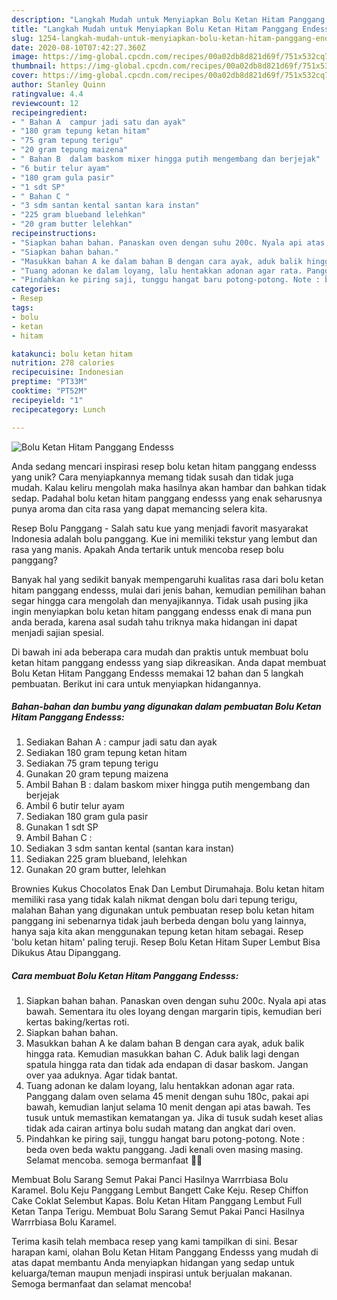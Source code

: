 ```yaml
---
description: "Langkah Mudah untuk Menyiapkan Bolu Ketan Hitam Panggang Endesss yang Sempurna"
title: "Langkah Mudah untuk Menyiapkan Bolu Ketan Hitam Panggang Endesss yang Sempurna"
slug: 1254-langkah-mudah-untuk-menyiapkan-bolu-ketan-hitam-panggang-endesss-yang-sempurna
date: 2020-08-10T07:42:27.360Z
image: https://img-global.cpcdn.com/recipes/00a02db8d821d69f/751x532cq70/bolu-ketan-hitam-panggang-endesss-foto-resep-utama.jpg
thumbnail: https://img-global.cpcdn.com/recipes/00a02db8d821d69f/751x532cq70/bolu-ketan-hitam-panggang-endesss-foto-resep-utama.jpg
cover: https://img-global.cpcdn.com/recipes/00a02db8d821d69f/751x532cq70/bolu-ketan-hitam-panggang-endesss-foto-resep-utama.jpg
author: Stanley Quinn
ratingvalue: 4.4
reviewcount: 12
recipeingredient:
- " Bahan A  campur jadi satu dan ayak"
- "180 gram tepung ketan hitam"
- "75 gram tepung terigu"
- "20 gram tepung maizena"
- " Bahan B  dalam baskom mixer hingga putih mengembang dan berjejak"
- "6 butir telur ayam"
- "180 gram gula pasir"
- "1 sdt SP"
- " Bahan C "
- "3 sdm santan kental santan kara instan"
- "225 gram blueband lelehkan"
- "20 gram butter lelehkan"
recipeinstructions:
- "Siapkan bahan bahan. Panaskan oven dengan suhu 200c. Nyala api atas bawah. Sementara itu oles loyang dengan margarin tipis, kemudian beri kertas baking/kertas roti."
- "Siapkan bahan bahan."
- "Masukkan bahan A ke dalam bahan B dengan cara ayak, aduk balik hingga rata. Kemudian masukkan bahan C. Aduk balik lagi dengan spatula hingga rata dan tidak ada endapan di dasar baskom. Jangan over yaa aduknya. Agar tidak bantat."
- "Tuang adonan ke dalam loyang, lalu hentakkan adonan agar rata. Panggang dalam oven selama 45 menit dengan suhu 180c, pakai api bawah, kemudian lanjut selama 10 menit dengan api atas bawah. Tes tusuk untuk memastikan kematangan ya. Jika di tusuk sudah keset alias tidak ada cairan artinya bolu sudah matang dan angkat dari oven."
- "Pindahkan ke piring saji, tunggu hangat baru potong-potong. Note : beda oven beda waktu panggang. Jadi kenali oven masing masing. Selamat mencoba. semoga bermanfaat 🥰🥰"
categories:
- Resep
tags:
- bolu
- ketan
- hitam

katakunci: bolu ketan hitam 
nutrition: 278 calories
recipecuisine: Indonesian
preptime: "PT33M"
cooktime: "PT52M"
recipeyield: "1"
recipecategory: Lunch

---
```



![Bolu Ketan Hitam Panggang Endesss](https://img-global.cpcdn.com/recipes/00a02db8d821d69f/751x532cq70/bolu-ketan-hitam-panggang-endesss-foto-resep-utama.jpg)

Anda sedang mencari inspirasi resep bolu ketan hitam panggang endesss yang unik? Cara menyiapkannya memang tidak susah dan tidak juga mudah. Kalau keliru mengolah maka hasilnya akan hambar dan bahkan tidak sedap. Padahal bolu ketan hitam panggang endesss yang enak seharusnya punya aroma dan cita rasa yang dapat memancing selera kita.

Resep Bolu Panggang - Salah satu kue yang menjadi favorit masyarakat Indonesia adalah bolu panggang. Kue ini memiliki tekstur yang lembut dan rasa yang manis. Apakah Anda tertarik untuk mencoba resep bolu panggang?

Banyak hal yang sedikit banyak mempengaruhi kualitas rasa dari bolu ketan hitam panggang endesss, mulai dari jenis bahan, kemudian pemilihan bahan segar hingga cara mengolah dan menyajikannya. Tidak usah pusing jika ingin menyiapkan bolu ketan hitam panggang endesss enak di mana pun anda berada, karena asal sudah tahu triknya maka hidangan ini dapat menjadi sajian spesial.


Di bawah ini ada beberapa cara mudah dan praktis untuk membuat bolu ketan hitam panggang endesss yang siap dikreasikan. Anda dapat membuat Bolu Ketan Hitam Panggang Endesss memakai 12 bahan dan 5 langkah pembuatan. Berikut ini cara untuk menyiapkan hidangannya.

<!--inarticleads1-->

##### Bahan-bahan dan bumbu yang digunakan dalam pembuatan Bolu Ketan Hitam Panggang Endesss:

1. Sediakan  Bahan A : campur jadi satu dan ayak
1. Sediakan 180 gram tepung ketan hitam
1. Sediakan 75 gram tepung terigu
1. Gunakan 20 gram tepung maizena
1. Ambil  Bahan B : dalam baskom mixer hingga putih mengembang dan berjejak
1. Ambil 6 butir telur ayam
1. Sediakan 180 gram gula pasir
1. Gunakan 1 sdt SP
1. Ambil  Bahan C :
1. Sediakan 3 sdm santan kental (santan kara instan)
1. Sediakan 225 gram blueband, lelehkan
1. Gunakan 20 gram butter, lelehkan


Brownies Kukus Chocolatos Enak Dan Lembut Dirumahaja. Bolu ketan hitam memiliki rasa yang tidak kalah nikmat dengan bolu dari tepung terigu, malahan Bahan yang digunakan untuk pembuatan resep bolu ketan hitam panggang ini sebenarnya tidak jauh berbeda dengan bolu yang lainnya, hanya saja kita akan menggunakan tepung ketan hitam sebagai. Resep &#39;bolu ketan hitam&#39; paling teruji. Resep Bolu Ketan Hitam Super Lembut Bisa Dikukus Atau Dipanggang. 

<!--inarticleads2-->

##### Cara membuat Bolu Ketan Hitam Panggang Endesss:

1. Siapkan bahan bahan. Panaskan oven dengan suhu 200c. Nyala api atas bawah. Sementara itu oles loyang dengan margarin tipis, kemudian beri kertas baking/kertas roti.
1. Siapkan bahan bahan.
1. Masukkan bahan A ke dalam bahan B dengan cara ayak, aduk balik hingga rata. Kemudian masukkan bahan C. Aduk balik lagi dengan spatula hingga rata dan tidak ada endapan di dasar baskom. Jangan over yaa aduknya. Agar tidak bantat.
1. Tuang adonan ke dalam loyang, lalu hentakkan adonan agar rata. Panggang dalam oven selama 45 menit dengan suhu 180c, pakai api bawah, kemudian lanjut selama 10 menit dengan api atas bawah. Tes tusuk untuk memastikan kematangan ya. Jika di tusuk sudah keset alias tidak ada cairan artinya bolu sudah matang dan angkat dari oven.
1. Pindahkan ke piring saji, tunggu hangat baru potong-potong. Note : beda oven beda waktu panggang. Jadi kenali oven masing masing. Selamat mencoba. semoga bermanfaat 🥰🥰


Membuat Bolu Sarang Semut Pakai Panci Hasilnya Warrrbiasa Bolu Karamel. Bolu Keju Panggang Lembut Bangett Cake Keju. Resep Chiffon Cake Coklat Selembut Kapas. Bolu Ketan Hitam Panggang Lembut Full Ketan Tanpa Terigu. Membuat Bolu Sarang Semut Pakai Panci Hasilnya Warrrbiasa Bolu Karamel. 

Terima kasih telah membaca resep yang kami tampilkan di sini. Besar harapan kami, olahan Bolu Ketan Hitam Panggang Endesss yang mudah di atas dapat membantu Anda menyiapkan hidangan yang sedap untuk keluarga/teman maupun menjadi inspirasi untuk berjualan makanan. Semoga bermanfaat dan selamat mencoba!
